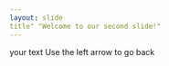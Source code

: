 ```yaml
---
layout: slide
title" "Welcome to our second slide!"
---
```

your text
Use the left arrow to go back
